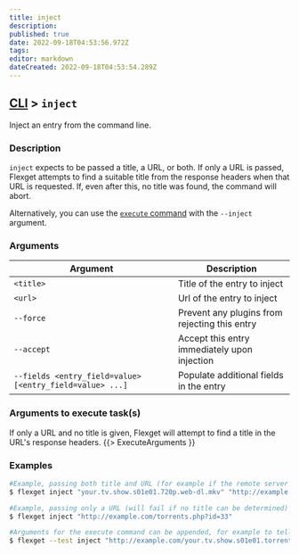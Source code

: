 ```yaml
---
title: inject
description: 
published: true
date: 2022-09-18T04:53:56.972Z
tags: 
editor: markdown
dateCreated: 2022-09-18T04:53:54.289Z
---
```


## [CLI](/CLI) > `inject`
Inject an entry from the command line.

### Description
`inject` expects to be passed a title, a URL, or both. If only a URL is passed, Flexget attempts to find a suitable title from the response headers when that URL is requested. If, even after this, no title was found, the command will abort.

Alternatively, you can use the [`execute` command](/CLI/execute) with the `--inject` argument.

### Arguments
| Argument | Description |
| --- | --- |
| `<title>` | Title of the entry to inject |
| `<url>` | Url of the entry to inject |
| `--force` | Prevent any plugins from rejecting this entry |
| `--accept` | Accept this entry immediately upon injection
| `--fields <entry_field=value> [<entry_field=value> ...]` | Populate additional fields in the entry |

### Arguments to execute task(s)
If only a URL and no title is given, Flexget will attempt to find a title in the URL's response headers.
{{> ExecuteArguments }}

### Examples
```bash
#Example, passing both title and URL (for example if the remote server doesn’t return a filename in its response headers)
$ flexget inject "your.tv.show.s01e01.720p.web-dl.mkv" "http://example.com/torrents.php?id=33"

#Example, passing only a URL (will fail if no title can be determined)
$ flexget inject "http://example.com/torrents.php?id=33"

#Arguments for the execute command can be appended, for example to tell a particular task to run with the injected entry
$ flexget --test inject "http://example.com/your.tv.show.s01e01.torrent" --tasks yourtask --dump
```